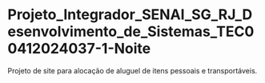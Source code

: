 # Projeto_Integrador_SENAI_SG_RJ_Desenvolvimento_de_Sistemas_TEC00412024037-1-Noite
Projeto de site para alocação de aluguel de itens pessoais e transportáveis.
